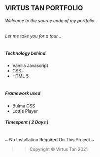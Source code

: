## VIRTUS TAN PORTFOLIO

###### Welcome to the source code of my portfolio.
_Let me take you for a tour..._

#
##### Technology behind
- Vanilla Javascript
- CSS
- HTML 5
#


##### Framework used
- Bulma CSS 
- Lottie Player
 
##### Timespent ( 2 Days )
#
#
~ No Installation Required On This Project ~
>> Copyright ©️ Virtus Tan 2021
